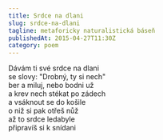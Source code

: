 ```yaml
---
title: Srdce na dlani
slug: srdce-na-dlani
tagline: metaforicky naturalistická báseň
publishedAt: 2015-04-27T11:30Z
category: poem
---
```

Dávám ti své srdce na dlani \
se slovy: "Drobný, ty si nech" \
ber a miluj, nebo bodni už \
a krev nech stékat po zádech \
a vsáknout se do košile \
o niž si pak otřeš nůž \
až to srdce ledabyle \
připravíš si k snídani
